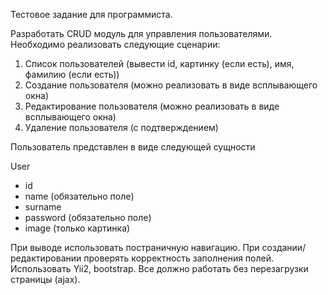 Тестовое задание для программиста.

Разработать CRUD модуль для управления пользователями.
Необходимо реализовать следующие сценарии:

1) Список пользователей (вывести id, картинку (если есть), имя, фамилию (если есть))
2) Создание пользователя (можно реализовать в виде всплывающего окна)
3) Редактирование пользователя (можно реализовать в виде всплывающего окна)
4) Удаление пользователя (с подтверждением)

Пользователь представлен в виде следующей сущности

User

- id
- name (обязательно поле)
- surname 
- password (обязательно поле)
- image (только картинка)

При выводе использовать постраничную навигацию.
При создании/редактировании проверять корректность заполнения полей.
Использовать Yii2, bootstrap. Все должно работать без перезагрузки страницы (ajax).
